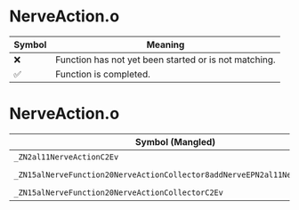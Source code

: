 # NerveAction.o
| Symbol | Meaning 
| ------------- | ------------- 
| :x: | Function has not yet been started or is not matching. 
| :white_check_mark: | Function is completed. 


# NerveAction.o
| Symbol (Mangled) | Symbol (Demangled) | Decompiled? |
| ------------- |  ------------- | ------------- |
| `_ZN2al11NerveActionC2Ev` | `al::NerveAction::NerveAction(void)` | :white_check_mark: |
| `_ZN15alNerveFunction20NerveActionCollector8addNerveEPN2al11NerveActionE` | `alNerveFunction::NerveActionCollector::addNerve(al::NerveAction *)` | :white_check_mark: |
| `_ZN15alNerveFunction20NerveActionCollectorC2Ev` | `alNerveFunction::NerveActionCollector::NerveActionCollector(void)` | :white_check_mark: |
